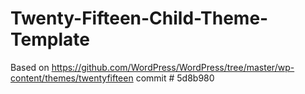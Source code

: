 # Twenty-Fifteen-Child-Theme-Template
Based on https://github.com/WordPress/WordPress/tree/master/wp-content/themes/twentyfifteen  commit # 5d8b980
